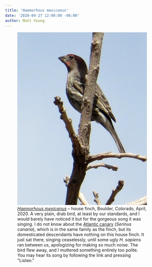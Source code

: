 ```yaml
---
title: 'Haemorhous mexicanus'
date: '2020-04-27 12:00:00 -06:00'
author: Matt Young
---
```


<figure>
<img src="/uploads/2020/IMG_3516_House_Finch_600.JPG" alt="House finch"/>
<figcaption><a href="https://www.allaboutbirds.org/guide/House_Finch/overview"><i>Haemorhous mexicanus</i></a> &ndash; house finch, Boulder, Colorado, April, 2020. A very plain, drab bird, at least by our standards, and I would barely have noticed it but for the gorgeous song it was singing. I do not know about the <a href="https://en.wikipedia.org/wiki/Atlantic_canary">Atlantic canary</a> (<i>Serinus canaria</i>), which is in the same family as the finch, but its domesticated descendants have nothing on this house finch. It just sat there, singing ceaselessly, until some ugly <i>H. sapiens</i> ran between us, apologizing for making so much noise. The bird flew away, and I muttered something entirely too polite. You may hear its song by following the link and pressing "Listen."
</figcaption>
</figure>
